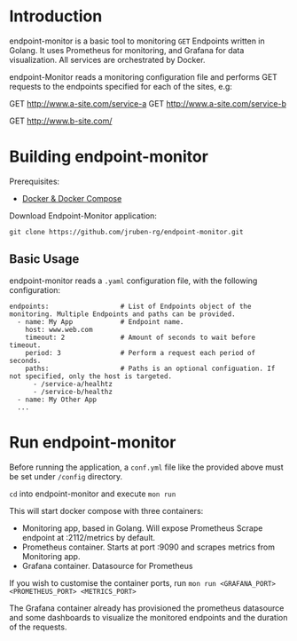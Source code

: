# Introduction

endpoint-monitor is a basic tool to monitoring `GET` Endpoints written in Golang. It uses Prometheus for monitoring, and Grafana for data visualization. All services are orchestrated by Docker.

endpoint-Monitor reads a monitoring configuration file and performs GET requests to the endpoints specified for each of the sites, e.g:

GET http://www.a-site.com/service-a
GET http://www.a-site.com/service-b

GET http://www.b-site.com/


# Building endpoint-monitor

Prerequisites:

<!-- - [Go Development Kit](https://golang.org/doc/devel/release.html#policy) -->
- [Docker & Docker Compose](https://docs.docker.com/compose/install/) 

Download Endpoint-Monitor application:

`git clone https://github.com/jruben-rg/endpoint-monitor.git`

## Basic Usage

endpoint-monitor reads a `.yaml` configuration file, with the following configuration:

```
endpoints:                  # List of Endpoints object of the monitoring. Multiple Endpoints and paths can be provided.
  - name: My App            # Endpoint name.  
    host: www.web.com
    timeout: 2              # Amount of seconds to wait before timeout.
    period: 3               # Perform a request each period of seconds.
    paths:                  # Paths is an optional configuation. If not specified, only the host is targeted.
      - /service-a/healhtz  
      - /service-b/healthz
  - name: My Other App
  ...    
```

# Run endpoint-monitor

Before running the application, a `conf.yml` file like the provided above must be set under `/config` directory.

`cd` into endpoint-monitor and execute `mon run`

This will start docker compose with three containers:
 - Monitoring app, based in Golang. Will expose Prometheus Scrape endpoint at :2112/metrics by default.
 - Prometheus container. Starts at port :9090 and scrapes metrics from Monitoring app.
 - Grafana container. Datasource for Prometheus

If you wish to customise the container ports, run `mon run <GRAFANA_PORT> <PROMETHEUS_PORT> <METRICS_PORT>`

The Grafana container already has provisioned the prometheus datasource and some dashboards to visualize the monitored endpoints and the duration of the requests.
